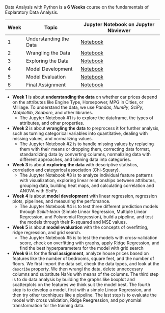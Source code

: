 Data Analysis with Python is a **6 Weeks** course on the fundamentals of Explaratory Data Analysis.

| Week | Topic |Jupyter Notebook on Jupyter Nbviewer |
| ------ | ------ | ------ |
| 1 | Understanding the Data | [Notebook](https://github.com/dtemir/data-science-IBM/blob/main/analysis/Understanding_Data.ipynb) |
| 2 | Wrangling the Data | [Notebook](https://github.com/dtemir/data-science-IBM/blob/main/analysis/Wrangling_Data.ipynb) |
| 3 | Exploring the Data | [Notebook](https://github.com/dtemir/data-science-IBM/blob/main/analysis/Exploring_Data.ipynb) |
| 4 | Model Development | [Notebook](https://github.com/dtemir/data-science-IBM/blob/main/analysis/Model_Development.ipynb) |
| 5 | Model Evaluation | [Notebook](https://github.com/dtemir/data-science-IBM/blob/main/analysis/Model_Evaluation.ipynb) |
| 6 | Final Assignment | [Notebook](https://github.com/dtemir/data-science-IBM/blob/main/analysis/Final_Assignment.ipynb) |
* **Week 1** is about **understanding the data** on whether car prices depend on the attributes like Engine Type, Horsepower, MPG in Cities, or Milliage. To understand the data, we use *Pandas*, *NumPy*, *SciPy*, *Matplotlib*, *Seaborn*, and other libraries.
    * The Jupyter Notebook #1 is to explore the dataframe, the types of attributes, and other properties.
* **Week 2** is about **wrangling the data** to preprocess it for further analysis, such as turning categorical variables into quantitative, dealing with missing values, and normalizing values. 
    * The Jupyter Notebook #2 is to handle missing values by replacing them with their means or dropping them, correcting data format, standardizing data by converting columns, normalizing data with different approaches, and binning data into categories. 
* **Week 3** is about **exploring the data** with descriptive statistics, correlation and categorical association (Chi-Squary). 
    * The Jupyter Notebook #3 is to analyze individual feature patterns with visualization, exploring linear relationships between attributes, grouping data, building heat maps, and calculating correlation and ANOVA with *SciPy*.
* **Week 4** is about **model development** with linear regression, regression plots, pipelines, and measuring the perfomance.
    * The Jupyter Notebook #4 is to test three different prediction models through *Scikit-learn* (Simple Linear Regression, Multiple Linear Regression, and Polynomial Regression), build a pipeline, and test the models through their R-squared and MSE values.
* **Week 5** is about **model evaluation** with the concepts of overfitting, ridge regression, and grid search. 
    * The Jupyter Notebook #5 is to test the models with cross-validation score, check on overfitting with graphs, apply Ridge Regression, and find the best hyperparameters for the model with grid search
* **Week 6** is for the **final assignment**, analyze house prices based on features like the number of bedrooms, square feet, and the number of floors. We first import the data set, check the data types, and look at the <code>describe</code> property. We then wrangl the data, delete unneccesary columns and substitute NaNs with means of the columns. The third step is to do data analysis by building the graphs like boxplot and scatterplots on the features we think suit the model best. The fourth step is to develop a model, first with a simple Linear Regression, and then try other tecnhiques like a pipeline. The last step is to evaluate the model with cross validation, Ridge Reegression, and polynomial transformation for the training data.